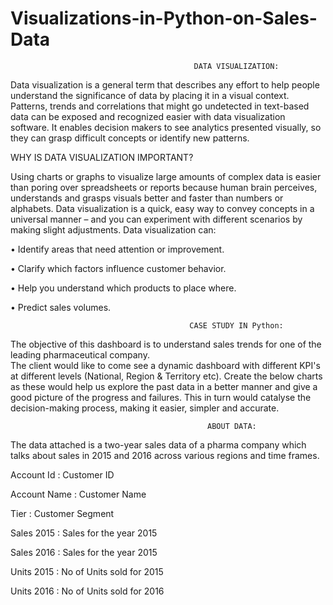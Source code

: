  # Visualizations-in-Python-on-Sales-Data
 
                                             DATA VISUALIZATION: 
 
 Data visualization is a general term that describes any effort to help people understand the significance of data by placing it in a visual context. Patterns, trends and correlations that might go undetected in text-based data can be exposed and recognized easier with data visualization software. 
It enables decision makers to see analytics presented visually, so they can grasp difficult concepts or identify new patterns.  


WHY IS DATA VISUALIZATION IMPORTANT?

Using charts or graphs to visualize large amounts of complex data is easier than poring over spreadsheets or reports because human brain perceives, understands and grasps visuals better and faster than numbers or alphabets. Data visualization is a quick, easy way to convey concepts in a universal manner – and you can experiment with different scenarios by making slight adjustments. 
Data visualization can: 

• Identify areas that need attention or improvement. 

• Clarify which factors influence customer behavior. 

• Help you understand which products to place where. 

• Predict sales volumes. 

                                            CASE STUDY IN Python: 

The objective of this dashboard is to understand sales trends for one of the leading pharmaceutical company.  
The client would like to come see a dynamic dashboard with different KPI's at different levels (National, Region & Territory etc).  Create the below charts as these would help us explore the past data in a better manner and give a good picture of the progress and failures. This in turn would catalyse the decision-making process, making it easier, simpler and accurate. 

                                                ABOUT DATA: 

The data attached is a two-year sales data of a pharma company which talks about sales in 2015 and 2016 across various regions and time frames. 

Account Id : Customer ID 

Account Name : Customer Name 

Tier  : Customer Segment 

Sales 2015 : Sales for the year 2015 

Sales 2016 : Sales for the year 2015 

Units 2015 : No of Units sold for 2015 

Units 2016 : No of Units sold for 2016 

 
